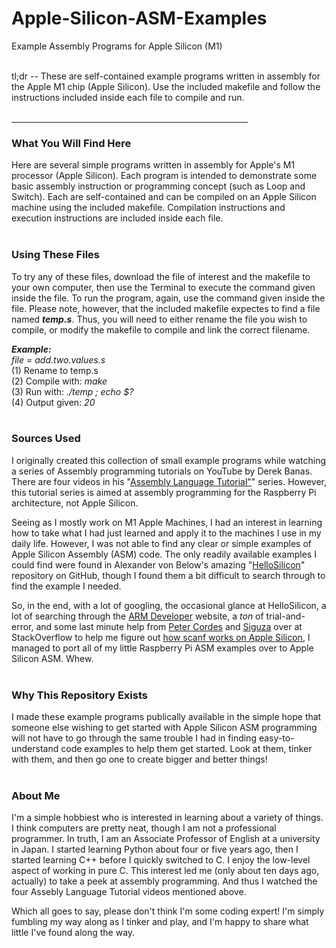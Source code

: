 # Apple-Silicon-ASM-Examples
Example Assembly Programs for Apple Silicon (M1)


<br>
tl;dr -- These are self-contained example programs written in assembly for the  Apple M1 chip (Apple Silicon). Use the included makefile and follow the instructions included inside each file to compile and run. <BR><BR>

<hr width = 75%>

### What You Will Find Here
Here are several simple programs written in assembly for Apple's M1 processor (Apple Silicon). Each program is intended to demonstrate some basic assembly instruction or programming concept (such as Loop and Switch). Each are self-contained and can be compiled on an Apple Silicon machine using the included makefile. Compilation instructions and execution instructions are included inside each file.
<BR><BR>

### Using These Files
To try any of these files, download the file of interest and the makefile to your own computer, then use the Terminal to execute the command given inside the file. To run the program, again, use the command given inside the file. Please note, however, that the included makefile expectes to find a file named ***temp.s***. Thus, you will need to either rename the file you wish to compile, or modify the makefile to compile and link the correct filename.

***Example:***<BR>
*file = add.two.values.s* <BR>
(1) Rename to temp.s <BR>
(2) Compile with: *make* <BR>
(3) Run with: *./temp ; echo $?* <BR>
(4) Output given: *20* <BR><BR>

### Sources Used
I originally created this collection of small example programs while watching a series of Assembly programming tutorials on YouTube by Derek Banas. There are four videos in his "[Assembly Language Tutorial"](https://www.youtube.com/watch?v=ViNnfoE56V8)" series. However, this tutorial series is aimed at assembly programming for the Raspberry Pi architecture, not Apple Silicon. 

Seeing as I mostly work on M1 Apple Machines, I had an interest in learning how to take what I had just learned and apply it to the machines I use in my daily life. However, I was not able to find any clear or simple examples of Apple Silicon Assembly (ASM) code. The only readily available examples I could find were found in Alexander von Below's amazing "[HelloSilicon](https://github.com/below/HelloSilicon)" repository on GitHub, though I found them a bit difficult to search through to find the example I needed.

So, in the end, with a lot of googling, the occasional glance at HelloSilicon, a lot of searching through the [ARM Developer](https://developer.arm.com/documentation/ddi0602/2022-12/Base-Instructions) website, a *ton* of trial-and-error, and some last minute help from [Peter Cordes](https://stackoverflow.com/users/224132/peter-cordes) and [Siguza](https://stackoverflow.com/users/2302862/siguza) over at StackOverflow to help me figure out [how scanf works on Apple Silicon](https://stackoverflow.com/questions/75054828/how-to-use-scanf-in-apple-silicon-aarch64-macos-assembly-to-read-in-user-inpu), I managed to port all of my little Raspberry Pi ASM examples over to Apple Silicon ASM. Whew. <BR><BR>

### Why This Repository Exists
I made these example programs publically available in the simple hope that someone else wishing to get started with Apple Silicon ASM programming will not have to go through the same trouble I had in finding easy-to-understand code examples to help them get started. Look at them, tinker with them, and then go one to create bigger and better things!<BR><BR>

### About Me
I'm a simple hobbiest who is interested in learning about a variety of things. I think computers are pretty neat, though I am not a professional programmer. In truth, I am an Associate Professor of English at a university in Japan. I started learning Python about four or five years ago, then I started learning C++ before I quickly switched to C. I enjoy the low-level aspect of working in pure C. This interest led me (only about ten days ago, actually) to take a peek at assembly programming. And thus I watched the four Assebly Language Tutorial videos mentioned above. 

Which all goes to say, please don't think I'm some coding expert! I'm simply fumbling my way along as I tinker and play, and I'm happy to share what little I've found along the way.
